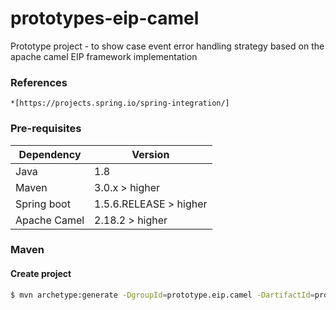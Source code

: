 # prototypes-eip-camel
Prototype project - to show case event error handling strategy based on the apache camel EIP framework implementation


### References
	*[https://projects.spring.io/spring-integration/]
	
### Pre-requisites
| Dependency | Version |
| ------ | ------ |
| Java | 1.8 |
| Maven | 3.0.x > higher |
| Spring boot | 1.5.6.RELEASE > higher |
| Apache Camel | 2.18.2 > higher |


### Maven

#### Create project
```sh
$ mvn archetype:generate -DgroupId=prototype.eip.camel -DartifactId=prototype-eip-camel -DarchetypeArtifactId=maven-archetype-quickstart -DinteractiveMode=false
```